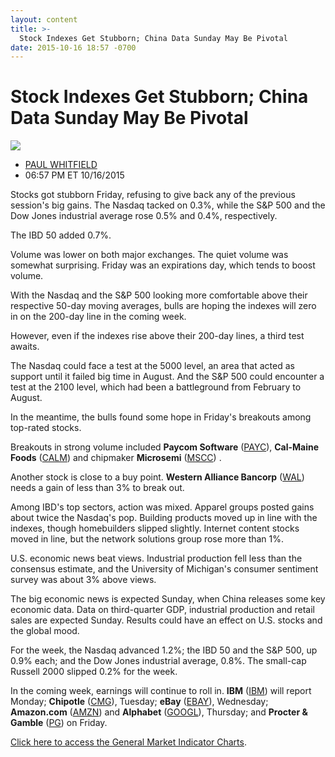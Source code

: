 ```yaml
---
layout: content
title: >-
  Stock Indexes Get Stubborn; China Data Sunday May Be Pivotal
date: 2015-10-16 18:57 -0700
---
```



Stock Indexes Get Stubborn; China Data Sunday May Be Pivotal
=============================================================


![](https://www.investors.com/wp-content/uploads/ibd-migrated-images/MPv_151019_635806068376371785.png)

* [PAUL WHITFIELD](https://www.investors.com/author/whitfieldp/ "Posts by PAUL WHITFIELD")
* 06:57 PM ET 10/16/2015




Stocks got stubborn Friday, refusing to give back any of the previous session's big gains. The Nasdaq tacked on 0.3%, while the S&P 500 and the Dow Jones industrial average rose 0.5% and 0.4%, respectively.

  

The IBD 50 added 0.7%.

  

Volume was lower on both major exchanges. The quiet volume was somewhat surprising. Friday was an expirations day, which tends to boost volume.

  

With the Nasdaq and the S&P 500 looking more comfortable above their respective 50-day moving averages, bulls are hoping the indexes will zero in on the 200-day line in the coming week.

  

However, even if the indexes rise above their 200-day lines, a third test awaits.

  

The Nasdaq could face a test at the 5000 level, an area that acted as support until it failed big time in August. And the S&P 500 could encounter a test at the 2100 level, which had been a battleground from February to August.

  

In the meantime, the bulls found some hope in Friday's breakouts among top-rated stocks.

  

Breakouts in strong volume included **Paycom Software** ([PAYC](https://research.investors.com/quote.aspx?symbol=PAYC)), **Cal-Maine Foods** ([CALM](https://research.investors.com/quote.aspx?symbol=CALM)) and chipmaker **Microsemi** ([MSCC](https://research.investors.com/quote.aspx?symbol=MSCC)) .

  

Another stock is close to a buy point. **Western Alliance Bancorp** ([WAL](https://research.investors.com/quote.aspx?symbol=WAL)) needs a gain of less than 3% to break out.

  

Among IBD's top sectors, action was mixed. Apparel groups posted gains about twice the Nasdaq's pop. Building products moved up in line with the indexes, though homebuilders slipped slightly. Internet content stocks moved in line, but the network solutions group rose more than 1%.

  

U.S. economic news beat views. Industrial production fell less than the consensus estimate, and the University of Michigan's consumer sentiment survey was about 3% above views.

  

The big economic news is expected Sunday, when China releases some key economic data. Data on third-quarter GDP, industrial production and retail sales are expected Sunday. Results could have an effect on U.S. stocks and the global mood.

  

For the week, the Nasdaq advanced 1.2%; the IBD 50 and the S&P 500, up 0.9% each; and the Dow Jones industrial average, 0.8%. The small-cap Russell 2000 slipped 0.2% for the week.

  

In the coming week, earnings will continue to roll in. **IBM** ([IBM](https://research.investors.com/quote.aspx?symbol=IBM)) will report Monday; **Chipotle** ([CMG](https://research.investors.com/quote.aspx?symbol=CMG)), Tuesday; **eBay** ([EBAY](https://research.investors.com/quote.aspx?symbol=EBAY)), Wednesday; **Amazon.com** ([AMZN](https://research.investors.com/quote.aspx?symbol=AMZN)) and **Alphabet** ([GOOGL](https://research.investors.com/quote.aspx?symbol=GOOGL)), Thursday; and **Procter & Gamble** ([PG](https://research.investors.com/quote.aspx?symbol=PG)) on Friday.

  

[Click here to access the General Market Indicator Charts](https://www.investors.com/pdf/GMI_101915.pdf).




